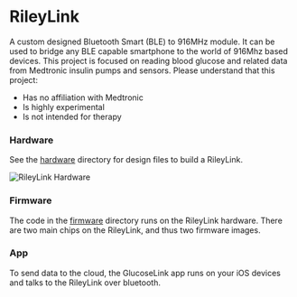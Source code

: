 # RileyLink

A custom designed Bluetooth Smart (BLE) to 916MHz module. It can be used to bridge any BLE capable smartphone to the world of 916Mhz based devices. This project is focused on reading blood glucose and related data from Medtronic insulin pumps and sensors.  Please understand that this project:

 * Has no affiliation with Medtronic
 * Is highly experimental
 * Is not intended for therapy

### Hardware

See the [hardware](https://github.com/ps2/rileylink/tree/master/hardware) directory for design files to build a RileyLink.

![RileyLink Hardware](https://raw.githubusercontent.com/ps2/rileylink/master/rileylink.jpg)

### Firmware

The code in the [firmware](https://github.com/ps2/rileylink/tree/master/firmware) directory runs on the RileyLink hardware.  There are two main chips on the RileyLink, and thus two firmware images.

### App

To send data to the cloud, the GlucoseLink app runs on your iOS devices and talks to the RileyLink over bluetooth.

